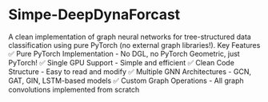 # Simpe-DeepDynaForcast

A clean implementation of graph neural networks for tree-structured data classification using pure PyTorch (no external graph libraries!).
Key Features
✅ Pure PyTorch Implementation - No DGL, no PyTorch Geometric, just PyTorch!
✅ Single GPU Support - Simple and efficient
✅ Clean Code Structure - Easy to read and modify
✅ Multiple GNN Architectures - GCN, GAT, GIN, LSTM-based models
✅ Custom Graph Operations - All graph convolutions implemented from scratch
